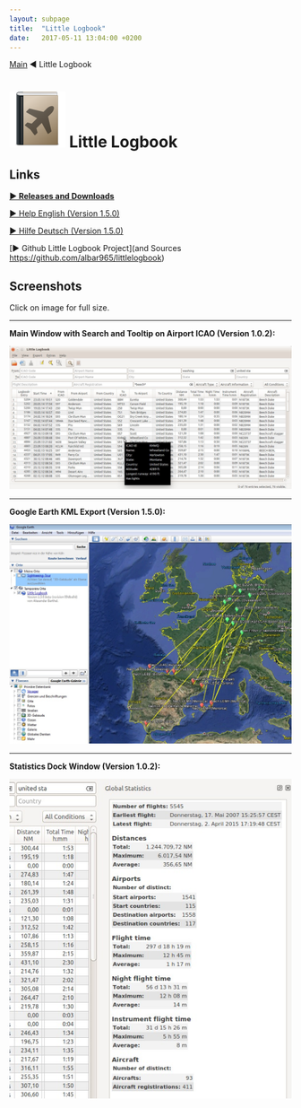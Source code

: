 ```yaml
---
layout: subpage
title:  "Little Logbook"
date:   2017-05-11 13:04:00 +0200
---
```

[Main](index.html) ◄ Little Logbook
# [![Little Logbook](assets/images/logbook.png)](littlelogbook.html) Little Logbook

## Links

[**► Releases and Downloads**](https://github.com/albar965/littlelogbook/releases)

[► Help English (Version 1.5.0)](https://albar965.github.io/littlelogbook/help/en/index.html)

[► Hilfe Deutsch (Version 1.5.0)](https://albar965.github.io/littlelogbook/help/de/index.html)

[► Github Little Logbook Project](and Sources https://github.com/albar965/littlelogbook)


## Screenshots

Click on image for full size.

----
**Main Window with Search and Tooltip on Airport ICAO (Version 1.0.2):**

[![Little Logbook Table View and Tooltip](assets/images/littlelogbook-main.jpg)](assets/images/littlelogbook-main.jpg)


----
**Google Earth KML Export (Version 1.5.0):**

[![Little Logbook Google Earth KML Export](assets/images/littlelogbook-googleearthexport.jpg)](assets/images/littlelogbook-googleearthexport.jpg)

----
**Statistics Dock Window (Version 1.0.2):**

[![Little Logbook Statistics](assets/images/littlelogbook-globalstats.jpg)](assets/images/littlelogbook-globalstats.jpg)

